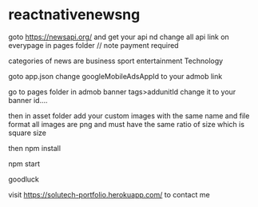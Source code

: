 # reactnativenewsng
goto https://newsapi.org/ and get your api nd change all api link on everypage in pages folder // note payment required

categories of news are
business 
sport
entertainment
Technology

goto app.json
change googleMobileAdsAppId to your admob link

go to pages folder 
in admob banner tags>addunitId change it to your banner id....

then in asset folder add your custom images with the same name and file format all images are png and must have the same ratio of size which is square size 

then npm install

npm start

goodluck





visit
https://solutech-portfolio.herokuapp.com/ to contact me
